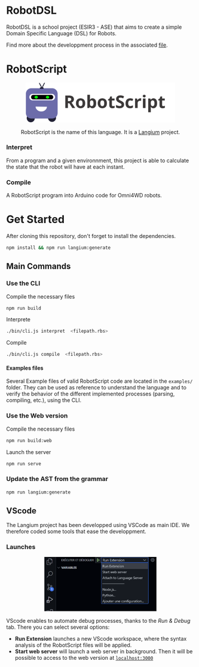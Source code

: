 # RobotDSL
RobotDSL is a school project (ESIR3 - ASE) that aims to create a simple Domain Specific Language (DSL) for Robots.

Find more about the developpment process in the associated [file](documentation/devprocess.md).

# RobotScript
<p align="center">
  <img src="./assets/logo_name.svg" alt="robotscript logo" width="400">
</p>
<p align="center">
    RobotScript is the name of this language. It is a <a href="https://langium.org"> Langium</a> project. 
</p>

### Interpret
From a program and a given environnment, this project is able to calculate the state that the robot will have at each instant.

### Compile
A RobotScript program into Arduino code for Omni4WD robots.

# Get Started
After cloning this repository, don't forget to install the dependencies.
```bash
npm install && npm run langium:generate
```

## Main Commands
### Use the CLI
Compile the necessary files
```bash
npm run build
```

Interprete
```bash
./bin/cli.js interpret  <filepath.rbs> 
```

Compile
```bash
./bin/cli.js compile  <filepath.rbs> 
```

#### Examples files
Several Example files of valid RobotScript code are located in the ```examples/``` folder. 
They can be used as reference to understand the language and to verify the behavior of the different implemented processes (parsing, compiling, etc.), using the CLI.


### Use the Web version

Compile the necessary files
```bash
npm run build:web
```

Launch the server
```bash
npm run serve
```


### Update the AST from the grammar 
```bash
npm run langium:generate
``` 

## VScode 
The Langium project has been developped using VSCode as main IDE. We therefore coded some tools that ease the developpment. 

###  Launches
<p align="center">
  <img src="./assets/vscode-extension-run.png" alt="vscode extension run" width="300">
</p>

VScode enables to automate debug processes, thanks to the *Run & Debug* tab.
There you can select several options:
- **Run Extension** launches a new VScode workspace, where the syntax analysis of the RobotScript files  will be applied.
- **Start web server** will launch a web server in background. Then it will be possible to access to the web version at [```localhost:3000```](http://localhost:3000/)

